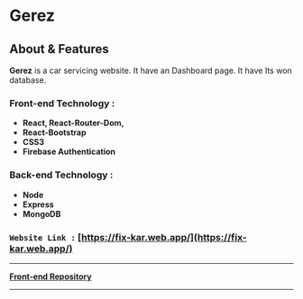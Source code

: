 # **Gerez**


## About & Features

**Gerez** is a car servicing website. It have an Dashboard page. It have Its won database.
### Front-end Technology : 
- **React, React-Router-Dom,**
- **React-Bootstrap**
- **CSS3**
- **Firebase Authentication**


### Back-end Technology : 
- **Node**
- **Express**
- **MongoDB**

### `Website Link :` [https://fix-kar.web.app/](https://fix-kar.web.app/)

<hr/>

**[Front-end Repository](https://github.com/Porgramming-Hero-web-course/complete-website-client-SohelIslamImran)**
<hr/>
